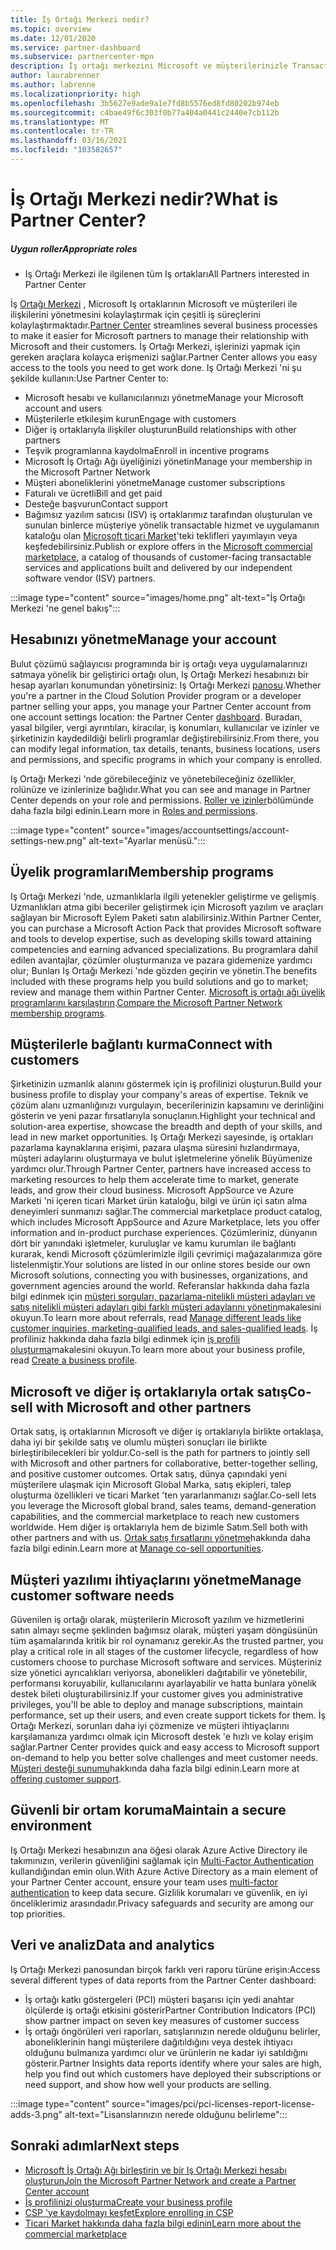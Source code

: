 ```yaml
---
title: İş Ortağı Merkezi nedir?
ms.topic: overview
ms.date: 12/01/2020
ms.service: partner-dashboard
ms.subservice: partnercenter-mpn
description: İş ortağı merkezini Microsoft ve müşterilerinizle Transact Business 'a kullanın
author: laurabrenner
ms.author: labrenne
ms.localizationpriority: high
ms.openlocfilehash: 3b5627e9ade9a1e7fd8b5576ed8fd80202b974eb
ms.sourcegitcommit: c4bae49f6c303f0b77a404a0441c2440e7cb112b
ms.translationtype: MT
ms.contentlocale: tr-TR
ms.lasthandoff: 03/16/2021
ms.locfileid: "103582657"
---
```

# <a name="what-is-partner-center"></a><span data-ttu-id="e034c-103">İş Ortağı Merkezi nedir?</span><span class="sxs-lookup"><span data-stu-id="e034c-103">What is Partner Center?</span></span>

##### <a name="appropriate-roles"></a><span data-ttu-id="e034c-104">Uygun roller</span><span class="sxs-lookup"><span data-stu-id="e034c-104">Appropriate roles</span></span>

- <span data-ttu-id="e034c-105">Iş Ortağı Merkezi ile ilgilenen tüm Iş ortakları</span><span class="sxs-lookup"><span data-stu-id="e034c-105">All Partners interested in Partner Center</span></span>

<span data-ttu-id="e034c-106">İş [Ortağı Merkezi](https://partner.microsoft.com/dashboard/home) , Microsoft Iş ortaklarının Microsoft ve müşterileri ile ilişkilerini yönetmesini kolaylaştırmak için çeşitli iş süreçlerini kolaylaştırmaktadır.</span><span class="sxs-lookup"><span data-stu-id="e034c-106">[Partner Center](https://partner.microsoft.com/dashboard/home) streamlines several business processes to make it easier for Microsoft partners to manage their relationship with Microsoft and their customers.</span></span> <span data-ttu-id="e034c-107">İş Ortağı Merkezi, işlerinizi yapmak için gereken araçlara kolayca erişmenizi sağlar.</span><span class="sxs-lookup"><span data-stu-id="e034c-107">Partner Center allows you easy access to the tools you need to get work done.</span></span> <span data-ttu-id="e034c-108">Iş Ortağı Merkezi 'ni şu şekilde kullanın:</span><span class="sxs-lookup"><span data-stu-id="e034c-108">Use Partner Center to:</span></span>

- <span data-ttu-id="e034c-109">Microsoft hesabı ve kullanıcılarınızı yönetme</span><span class="sxs-lookup"><span data-stu-id="e034c-109">Manage your Microsoft account and users</span></span>
- <span data-ttu-id="e034c-110">Müşterilerle etkileşim kurun</span><span class="sxs-lookup"><span data-stu-id="e034c-110">Engage with customers</span></span>
- <span data-ttu-id="e034c-111">Diğer iş ortaklarıyla ilişkiler oluşturun</span><span class="sxs-lookup"><span data-stu-id="e034c-111">Build relationships with other partners</span></span>
- <span data-ttu-id="e034c-112">Teşvik programlarına kaydolma</span><span class="sxs-lookup"><span data-stu-id="e034c-112">Enroll in incentive programs</span></span>
- <span data-ttu-id="e034c-113">Microsoft İş Ortağı Ağı üyeliğinizi yönetin</span><span class="sxs-lookup"><span data-stu-id="e034c-113">Manage your membership in the Microsoft Partner Network</span></span>
- <span data-ttu-id="e034c-114">Müşteri aboneliklerini yönetme</span><span class="sxs-lookup"><span data-stu-id="e034c-114">Manage customer subscriptions</span></span>
- <span data-ttu-id="e034c-115">Faturalı ve ücretli</span><span class="sxs-lookup"><span data-stu-id="e034c-115">Bill and get paid</span></span>
- <span data-ttu-id="e034c-116">Desteğe başvurun</span><span class="sxs-lookup"><span data-stu-id="e034c-116">Contact support</span></span>
- <span data-ttu-id="e034c-117">Bağımsız yazılım satıcısı (ISV) iş ortaklarımız tarafından oluşturulan ve sunulan binlerce müşteriye yönelik transactable hizmet ve uygulamanın kataloğu olan [Microsoft ticari Market](/azure/marketplace)'teki teklifleri yayımlayın veya keşfedebilirsiniz.</span><span class="sxs-lookup"><span data-stu-id="e034c-117">Publish or explore offers in the [Microsoft commercial marketplace](/azure/marketplace), a catalog of thousands of customer-facing transactable services and applications built and delivered by our independent software vendor (ISV) partners.</span></span>

:::image type="content" source="images/home.png" alt-text="İş Ortağı Merkezi 'ne genel bakış":::

## <a name="manage-your-account"></a><span data-ttu-id="e034c-119">Hesabınızı yönetme</span><span class="sxs-lookup"><span data-stu-id="e034c-119">Manage your account</span></span>

<span data-ttu-id="e034c-120">Bulut çözümü sağlayıcısı programında bir iş ortağı veya uygulamalarınızı satmaya yönelik bir geliştirici ortağı olun, Iş Ortağı Merkezi hesabınızı bir hesap ayarları konumundan yönetirsiniz: Iş Ortağı Merkezi [panosu](https://partner.microsoft.com/dashboard/home).</span><span class="sxs-lookup"><span data-stu-id="e034c-120">Whether you're a partner in the Cloud Solution Provider program or a developer partner selling your apps, you manage your Partner Center account from one account settings location: the Partner Center [dashboard](https://partner.microsoft.com/dashboard/home).</span></span> <span data-ttu-id="e034c-121">Buradan, yasal bilgiler, vergi ayrıntıları, kiracılar, iş konumları, kullanıcılar ve izinler ve şirketinizin kaydedildiği belirli programlar değiştirebilirsiniz.</span><span class="sxs-lookup"><span data-stu-id="e034c-121">From there, you can modify legal information, tax details, tenants, business locations, users and permissions, and specific programs in which your company is enrolled.</span></span>

<span data-ttu-id="e034c-122">Iş Ortağı Merkezi 'nde görebileceğiniz ve yönetebileceğiniz özellikler, rolünüze ve izinlerinize bağlıdır.</span><span class="sxs-lookup"><span data-stu-id="e034c-122">What you can see and manage in Partner Center depends on your role and permissions.</span></span> <span data-ttu-id="e034c-123">[Roller ve izinler](permissions-overview.md)bölümünde daha fazla bilgi edinin.</span><span class="sxs-lookup"><span data-stu-id="e034c-123">Learn more in [Roles and permissions](permissions-overview.md).</span></span>

:::image type="content" source="images/accountsettings/account-settings-new.png" alt-text="Ayarlar menüsü.":::

## <a name="membership-programs"></a><span data-ttu-id="e034c-125">Üyelik programları</span><span class="sxs-lookup"><span data-stu-id="e034c-125">Membership programs</span></span>

<span data-ttu-id="e034c-126">Iş Ortağı Merkezi 'nde, uzmanlıklarla ilgili yetenekler geliştirme ve gelişmiş Uzmanlıkları atma gibi beceriler geliştirmek için Microsoft yazılım ve araçları sağlayan bir Microsoft Eylem Paketi satın alabilirsiniz.</span><span class="sxs-lookup"><span data-stu-id="e034c-126">Within Partner Center, you can purchase a Microsoft Action Pack that provides Microsoft software and tools to develop expertise, such as developing skills toward attaining competencies and earning advanced specializations.</span></span> <span data-ttu-id="e034c-127">Bu programlara dahil edilen avantajlar, çözümler oluşturmanıza ve pazara gidemenize yardımcı olur; Bunları Iş Ortağı Merkezi 'nde gözden geçirin ve yönetin.</span><span class="sxs-lookup"><span data-stu-id="e034c-127">The benefits included with these programs help you build solutions and go to market; review and manage them within Partner Center.</span></span> <span data-ttu-id="e034c-128">[Microsoft iş ortağı ağı üyelik programlarını karşılaştırın](https://partner.microsoft.com/membership/compare-offers).</span><span class="sxs-lookup"><span data-stu-id="e034c-128">[Compare the Microsoft Partner Network membership programs](https://partner.microsoft.com/membership/compare-offers).</span></span>

## <a name="connect-with-customers"></a><span data-ttu-id="e034c-129">Müşterilerle bağlantı kurma</span><span class="sxs-lookup"><span data-stu-id="e034c-129">Connect with customers</span></span>

<span data-ttu-id="e034c-130">Şirketinizin uzmanlık alanını göstermek için iş profilinizi oluşturun.</span><span class="sxs-lookup"><span data-stu-id="e034c-130">Build your business profile to display your company's areas of expertise.</span></span> <span data-ttu-id="e034c-131">Teknik ve çözüm alanı uzmanlığınızı vurgulayın, becerilerinizin kapsamını ve derinliğini gösterin ve yeni pazar fırsatlarıyla sonuçlanın.</span><span class="sxs-lookup"><span data-stu-id="e034c-131">Highlight your technical and solution-area expertise, showcase the breadth and depth of your skills, and lead in new market opportunities.</span></span> <span data-ttu-id="e034c-132">Iş Ortağı Merkezi sayesinde, iş ortakları pazarlama kaynaklarına erişimi, pazara ulaşma süresini hızlandırmaya, müşteri adaylarını oluşturmaya ve bulut işletmelerine yönelik Büyümenize yardımcı olur.</span><span class="sxs-lookup"><span data-stu-id="e034c-132">Through Partner Center, partners have increased access to marketing resources to help them accelerate time to market, generate leads, and grow their cloud business.</span></span> <span data-ttu-id="e034c-133">Microsoft AppSource ve Azure Marketi 'ni içeren ticari Market ürün kataloğu, bilgi ve ürün içi satın alma deneyimleri sunmanızı sağlar.</span><span class="sxs-lookup"><span data-stu-id="e034c-133">The commercial marketplace product catalog, which includes Microsoft AppSource and Azure Marketplace, lets you offer information and in-product purchase experiences.</span></span> <span data-ttu-id="e034c-134">Çözümleriniz, dünyanın dört bir yanındaki işletmeler, kuruluşlar ve kamu kurumları ile bağlantı kurarak, kendi Microsoft çözümlerimizle ilgili çevrimiçi mağazalarımıza göre listelenmiştir.</span><span class="sxs-lookup"><span data-stu-id="e034c-134">Your solutions are listed in our online stores beside our own Microsoft solutions, connecting you with businesses, organizations, and government agencies around the world.</span></span> <span data-ttu-id="e034c-135">Referanslar hakkında daha fazla bilgi edinmek için [müşteri sorguları, pazarlama-nitelikli müşteri adayları ve satış nitelikli müşteri adayları gibi farklı müşteri adaylarını yönetin](manage-leads.md)makalesini okuyun.</span><span class="sxs-lookup"><span data-stu-id="e034c-135">To learn more about referrals, read [Manage different leads like customer inquiries, marketing-qualified leads, and sales-qualified leads](manage-leads.md).</span></span> <span data-ttu-id="e034c-136">İş profiliniz hakkında daha fazla bilgi edinmek için [iş profili oluşturma](create-a-marketing-profile.md)makalesini okuyun.</span><span class="sxs-lookup"><span data-stu-id="e034c-136">To learn more about your business profile, read [Create a business profile](create-a-marketing-profile.md).</span></span>

## <a name="co-sell-with-microsoft-and-other-partners"></a><span data-ttu-id="e034c-137">Microsoft ve diğer iş ortaklarıyla ortak satış</span><span class="sxs-lookup"><span data-stu-id="e034c-137">Co-sell with Microsoft and other partners</span></span>

<span data-ttu-id="e034c-138">Ortak satış, iş ortaklarının Microsoft ve diğer iş ortaklarıyla birlikte ortaklaşa, daha iyi bir şekilde satış ve olumlu müşteri sonuçları ile birlikte birleştiribilecekleri bir yoldur.</span><span class="sxs-lookup"><span data-stu-id="e034c-138">Co-sell is the path for partners to jointly sell with Microsoft and other partners for collaborative, better-together selling, and positive customer outcomes.</span></span> <span data-ttu-id="e034c-139">Ortak satış, dünya çapındaki yeni müşterilere ulaşmak için Microsoft Global Marka, satış ekipleri, talep oluşturma özellikleri ve ticari Market 'ten yararlanmanızı sağlar.</span><span class="sxs-lookup"><span data-stu-id="e034c-139">Co-sell lets you leverage the Microsoft global brand, sales teams, demand-generation capabilities, and the commercial marketplace to reach new customers worldwide.</span></span> <span data-ttu-id="e034c-140">Hem diğer iş ortaklarıyla hem de bizimle Satım.</span><span class="sxs-lookup"><span data-stu-id="e034c-140">Sell both with other partners and with us.</span></span> <span data-ttu-id="e034c-141">[Ortak satış fırsatlarını yönetme](manage-co-sell-opportunities.md)hakkında daha fazla bilgi edinin.</span><span class="sxs-lookup"><span data-stu-id="e034c-141">Learn more at [Manage co-sell opportunities](manage-co-sell-opportunities.md).</span></span>

## <a name="manage-customer-software-needs"></a><span data-ttu-id="e034c-142">Müşteri yazılımı ihtiyaçlarını yönetme</span><span class="sxs-lookup"><span data-stu-id="e034c-142">Manage customer software needs</span></span>

<span data-ttu-id="e034c-143">Güvenilen iş ortağı olarak, müşterilerin Microsoft yazılım ve hizmetlerini satın almayı seçme şeklinden bağımsız olarak, müşteri yaşam döngüsünün tüm aşamalarında kritik bir rol oynamanız gerekir.</span><span class="sxs-lookup"><span data-stu-id="e034c-143">As the trusted partner, you play a critical role in all stages of the customer lifecycle, regardless of how customers choose to purchase Microsoft software and services.</span></span> <span data-ttu-id="e034c-144">Müşteriniz size yönetici ayrıcalıkları veriyorsa, abonelikleri dağıtabilir ve yönetebilir, performansı koruyabilir, kullanıcılarını ayarlayabilir ve hatta bunlara yönelik destek bileti oluşturabilirsiniz.</span><span class="sxs-lookup"><span data-stu-id="e034c-144">If your customer gives you administrative privileges, you'll be able to deploy and manage subscriptions, maintain performance, set up their users, and even create support tickets for them.</span></span> <span data-ttu-id="e034c-145">İş Ortağı Merkezi, sorunları daha iyi çözmenize ve müşteri ihtiyaçlarını karşılamanıza yardımcı olmak için Microsoft destek 'e hızlı ve kolay erişim sağlar.</span><span class="sxs-lookup"><span data-stu-id="e034c-145">Partner Center provides quick and easy access to Microsoft support on-demand to help you better solve challenges and meet customer needs.</span></span> <span data-ttu-id="e034c-146">[Müşteri desteği sunumu](customer-support.md)hakkında daha fazla bilgi edinin.</span><span class="sxs-lookup"><span data-stu-id="e034c-146">Learn more at [offering customer support](customer-support.md).</span></span>

## <a name="maintain-a-secure-environment"></a><span data-ttu-id="e034c-147">Güvenli bir ortam koruma</span><span class="sxs-lookup"><span data-stu-id="e034c-147">Maintain a secure environment</span></span>

<span data-ttu-id="e034c-148">Iş Ortağı Merkezi hesabınızın ana öğesi olarak Azure Active Directory ile takımınızın, verilerin güvenliğini sağlamak için [Multi-Factor Authentication](partner-security-requirements-mandating-mfa.md) kullandığından emin olun.</span><span class="sxs-lookup"><span data-stu-id="e034c-148">With Azure Active Directory as a main element of your Partner Center account, ensure your team uses [multi-factor authentication](partner-security-requirements-mandating-mfa.md) to keep data secure.</span></span> <span data-ttu-id="e034c-149">Gizlilik korumaları ve güvenlik, en iyi önceliklerimiz arasındadır.</span><span class="sxs-lookup"><span data-stu-id="e034c-149">Privacy safeguards and security are among our top priorities.</span></span>

## <a name="data-and-analytics"></a><span data-ttu-id="e034c-150">Veri ve analiz</span><span class="sxs-lookup"><span data-stu-id="e034c-150">Data and analytics</span></span>

<span data-ttu-id="e034c-151">Iş Ortağı Merkezi panosundan birçok farklı veri raporu türüne erişin:</span><span class="sxs-lookup"><span data-stu-id="e034c-151">Access several different types of data reports from the Partner Center dashboard:</span></span>

- <span data-ttu-id="e034c-152">İş ortağı katkı göstergeleri (PCI) müşteri başarısı için yedi anahtar ölçülerde iş ortağı etkisini gösterir</span><span class="sxs-lookup"><span data-stu-id="e034c-152">Partner Contribution Indicators (PCI) show partner impact on seven key measures of customer success</span></span>
- <span data-ttu-id="e034c-153">İş ortağı öngörüleri veri raporları, satışlarınızın nerede olduğunu belirler, aboneliklerinin hangi müşterilere dağıtıldığını veya destek ihtiyacı olduğunu bulmanıza yardımcı olur ve ürünlerin ne kadar iyi satıldığını gösterir.</span><span class="sxs-lookup"><span data-stu-id="e034c-153">Partner Insights data reports identify where your sales are high, help you find out which customers have deployed their subscriptions or need support, and show how well your products are selling.</span></span>

:::image type="content" source="images/pci/pci-licenses-report-license-adds-3.png" alt-text="Lisanslarınızın nerede olduğunu belirleme":::

## <a name="next-steps"></a><span data-ttu-id="e034c-155">Sonraki adımlar</span><span class="sxs-lookup"><span data-stu-id="e034c-155">Next steps</span></span>

- [<span data-ttu-id="e034c-156">Microsoft İş Ortağı Ağı birleştirin ve bir Iş Ortağı Merkezi hesabı oluşturun</span><span class="sxs-lookup"><span data-stu-id="e034c-156">Join the Microsoft Partner Network and create a Partner Center account</span></span>](mpn-create-a-partner-center-account.md)
- [<span data-ttu-id="e034c-157">İş profilinizi oluşturma</span><span class="sxs-lookup"><span data-stu-id="e034c-157">Create your business profile</span></span>](create-a-marketing-profile.md)
- [<span data-ttu-id="e034c-158">CSP 'ye kaydolmayı keşfet</span><span class="sxs-lookup"><span data-stu-id="e034c-158">Explore enrolling in CSP</span></span>](csp-overview.md)
- [<span data-ttu-id="e034c-159">Ticari Market hakkında daha fazla bilgi edinin</span><span class="sxs-lookup"><span data-stu-id="e034c-159">Learn more about the commercial marketplace</span></span>](csp-commercial-marketplace-overview.md)
